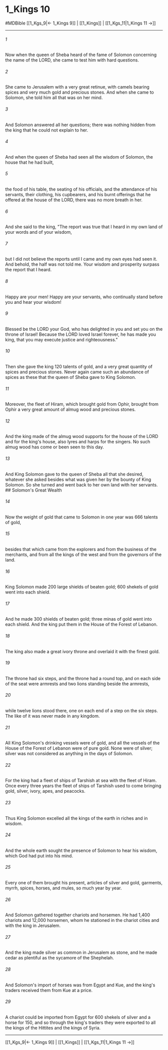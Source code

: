 # 1_Kings 10
#MDBible
[[1_Kgs_9|← 1_Kings 9]] | [[1_Kings]] | [[1_Kgs_11|1_Kings 11 →]]

***

###### 1 
Now when the queen of Sheba heard of the fame of Solomon concerning the name of the LORD, she came to test him with hard questions. 

###### 2 
She came to Jerusalem with a very great retinue, with camels bearing spices and very much gold and precious stones. And when she came to Solomon, she told him all that was on her mind. 

###### 3 
And Solomon answered all her questions; there was nothing hidden from the king that he could not explain to her. 

###### 4 
And when the queen of Sheba had seen all the wisdom of Solomon, the house that he had built, 

###### 5 
the food of his table, the seating of his officials, and the attendance of his servants, their clothing, his cupbearers, and his burnt offerings that he offered at the house of the LORD, there was no more breath in her. 

###### 6 
And she said to the king, "The report was true that I heard in my own land of your words and of your wisdom, 

###### 7 
but I did not believe the reports until I came and my own eyes had seen it. And behold, the half was not told me. Your wisdom and prosperity surpass the report that I heard. 

###### 8 
Happy are your men! Happy are your servants, who continually stand before you and hear your wisdom! 

###### 9 
Blessed be the LORD your God, who has delighted in you and set you on the throne of Israel! Because the LORD loved Israel forever, he has made you king, that you may execute justice and righteousness." 

###### 10 
Then she gave the king 120 talents of gold, and a very great quantity of spices and precious stones. Never again came such an abundance of spices as these that the queen of Sheba gave to King Solomon. 

###### 11 
Moreover, the fleet of Hiram, which brought gold from Ophir, brought from Ophir a very great amount of almug wood and precious stones. 

###### 12 
And the king made of the almug wood supports for the house of the LORD and for the king's house, also lyres and harps for the singers. No such almug wood has come or been seen to this day. 

###### 13 
And King Solomon gave to the queen of Sheba all that she desired, whatever she asked besides what was given her by the bounty of King Solomon. So she turned and went back to her own land with her servants. ## Solomon's Great Wealth 

###### 14 
Now the weight of gold that came to Solomon in one year was 666 talents of gold, 

###### 15 
besides that which came from the explorers and from the business of the merchants, and from all the kings of the west and from the governors of the land. 

###### 16 
King Solomon made 200 large shields of beaten gold; 600 shekels of gold went into each shield. 

###### 17 
And he made 300 shields of beaten gold; three minas of gold went into each shield. And the king put them in the House of the Forest of Lebanon. 

###### 18 
The king also made a great ivory throne and overlaid it with the finest gold. 

###### 19 
The throne had six steps, and the throne had a round top, and on each side of the seat were armrests and two lions standing beside the armrests, 

###### 20 
while twelve lions stood there, one on each end of a step on the six steps. The like of it was never made in any kingdom. 

###### 21 
All King Solomon's drinking vessels were of gold, and all the vessels of the House of the Forest of Lebanon were of pure gold. None were of silver; silver was not considered as anything in the days of Solomon. 

###### 22 
For the king had a fleet of ships of Tarshish at sea with the fleet of Hiram. Once every three years the fleet of ships of Tarshish used to come bringing gold, silver, ivory, apes, and peacocks. 

###### 23 
Thus King Solomon excelled all the kings of the earth in riches and in wisdom. 

###### 24 
And the whole earth sought the presence of Solomon to hear his wisdom, which God had put into his mind. 

###### 25 
Every one of them brought his present, articles of silver and gold, garments, myrrh, spices, horses, and mules, so much year by year. 

###### 26 
And Solomon gathered together chariots and horsemen. He had 1,400 chariots and 12,000 horsemen, whom he stationed in the chariot cities and with the king in Jerusalem. 

###### 27 
And the king made silver as common in Jerusalem as stone, and he made cedar as plentiful as the sycamore of the Shephelah. 

###### 28 
And Solomon's import of horses was from Egypt and Kue, and the king's traders received them from Kue at a price. 

###### 29 
A chariot could be imported from Egypt for 600 shekels of silver and a horse for 150, and so through the king's traders they were exported to all the kings of the Hittites and the kings of Syria. 

***

[[1_Kgs_9|← 1_Kings 9]] | [[1_Kings]] | [[1_Kgs_11|1_Kings 11 →]]
